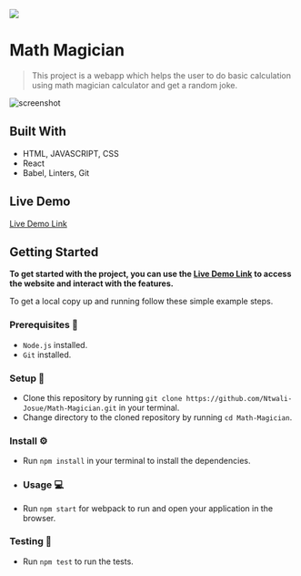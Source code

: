 ![](https://img.shields.io/badge/Microverse-blueviolet)

# Math Magician

> This project is a webapp which helps the user to do basic calculation using math magician calculator and get a random joke.


![screenshot](https://user-images.githubusercontent.com/58233753/144215349-c8e054f6-db1f-49a2-80f3-ce302d2aec13.png)

## Built With 

- HTML, JAVASCRIPT, CSS
- React
- Babel, Linters, Git

## Live Demo 

[Live Demo Link](https://ntwali-josue.github.io/Math-Magician/)

## Getting Started 
**To get started with the project, you can use the [Live Demo Link](https://ntwali-josue.github.io/Math-Magician/) to access the website and interact with the features.**

To get a local copy up and running follow these simple example steps.

### Prerequisites 📌
- `Node.js` installed.
- `Git` installed.

### Setup 🔂 
- Clone this repository by running `git clone https://github.com/Ntwali-Josue/Math-Magician.git` in your terminal.
- Change directory to the cloned repository by running `cd Math-Magician`.
### Install ⚙️
- Run `npm install` in your terminal to install the dependencies.
- ### Usage 💻
- Run `npm start` for webpack to run and open your application in the browser.
### Testing 🔎
- Run `npm test` to run the tests.
